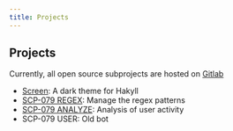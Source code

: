```yaml
---
title: Projects
---
```


## Projects

Currently, all open source subprojects are hosted on 
<a href="https://gitlab.com/scp-079" target="_blank">Gitlab</a>

- <a href="https://gitlab.com/scp-079/scp-079.gitlab.io" target="_blank">Screen</a>: 
A dark theme for Hakyll
- <a href="https://gitlab.com/scp-079/scp-079-regex" target="_blank">SCP-079 REGEX</a>: 
Manage the regex patterns
- <a href="https://gitlab.com/scp-079/scp-079-analyze" target="_blank">SCP-079 ANALYZE</a>: 
Analysis of user activity
- <a class="no" target="_blank">SCP-079 USER</a>: 
Old bot

<audio id="audio" src="/audio/page/projects.ogg" autoplay></audio>
<audio id="no_button" src="/audio/button/no.ogg"/>
<audio id="no_click" src="/audio/button/no_click.ogg"/>
